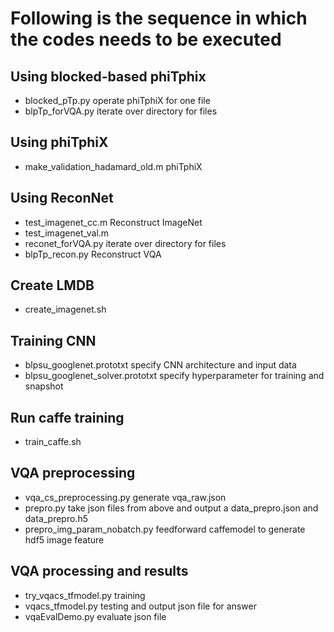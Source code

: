 # Following is the sequence in which the codes needs to be executed
 ## Using blocked-based phiTphix
  + blocked_pTp.py operate phiTphiX for one file
  + blpTp_forVQA.py iterate over directory for files

 ## Using phiTphiX
   + make_validation_hadamard_old.m phiTphiX

 ## Using ReconNet
  + test_imagenet_cc.m   Reconstruct ImageNet
  + test_imagenet_val.m
  + reconet_forVQA.py  iterate over directory for files
  + blpTp_recon.py     Reconstruct VQA 

 ## Create LMDB
  + create_imagenet.sh

 ## Training CNN
  + blpsu_googlenet.prototxt specify CNN architecture and input data
  + blpsu_googlenet_solver.prototxt  specify hyperparameter for training and snapshot

 ## Run caffe training
  + train_caffe.sh

 ## VQA preprocessing
  + vqa_cs_preprocessing.py  generate vqa_raw.json
  + prepro.py   take json files from above and output a data_prepro.json and data_prepro.h5
  + prepro_img_param_nobatch.py feedforward caffemodel to generate hdf5 image feature

 ## VQA processing and results
  + try_vqacs_tfmodel.py training
  + vqacs_tfmodel.py testing and output json file for answer
  + vqaEvalDemo.py  evaluate json file 
